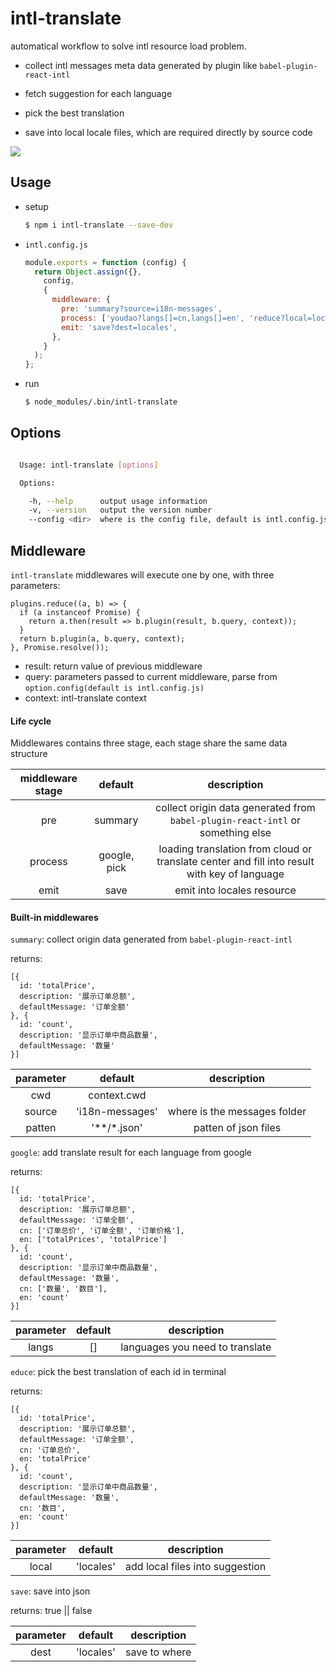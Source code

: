 # intl-translate

automatical workflow to solve intl resource load problem.

- collect intl messages meta data generated by plugin like `babel-plugin-react-intl`

- fetch suggestion for each language

- pick the best translation

- save into local locale files, which are required directly by source code

![](https://zos.alipayobjects.com/rmsportal/fbNVmbWsFCnArWZ.png)


## Usage


- setup
  ```bash
  $ npm i intl-translate --save-dev
  ```
- `intl.config.js`
  ```js
  module.exports = function (config) {
    return Object.assign({},
      config,
      {
        middleware: {
          pre: 'summary?source=i18n-messages',
          process: ['youdao?langs[]=cn,langs[]=en', 'reduce?local=locales'],
          emit: 'save?dest=locales',
        },
      }
    );
  };
  ```
- run
  ```bash
  $ node_modules/.bin/intl-translate
  ```

## Options

```bash

  Usage: intl-translate [options]

  Options:

    -h, --help      output usage information
    -v, --version   output the version number
    --config <dir>  where is the config file, default is intl.config.js

```

## Middleware

`intl-translate` middlewares will execute one by one, with three parameters:

```
plugins.reduce((a, b) => {
  if (a instanceof Promise) {
    return a.then(result => b.plugin(result, b.query, context));
  }
  return b.plugin(a, b.query, context);
}, Promise.resolve());
```

- result: return value of previous middleware
- query: parameters passed to current middleware, parse from `option.config(default is intl.config.js)`
- context: intl-translate context

#### Life cycle

Middlewares contains three stage, each stage share the same data structure

|middleware stage|default|description|
|:---:|:---:|:---:|
|pre|summary|collect origin data generated from `babel-plugin-react-intl` or something else|
|process|google, pick|loading translation from cloud or translate center and fill into result with key of language|
|emit|save|emit into locales resource|

#### Built-in middlewares

`summary`: collect origin data generated from `babel-plugin-react-intl`

returns:
```
[{
  id: 'totalPrice',
  description: '展示订单总额',
  defaultMessage: '订单全额'
}, {
  id: 'count',
  description: '显示订单中商品数量',
  defaultMessage: '数量'
}]
```

|parameter|default|description|
|:---:|:---:|:---:|
|cwd|context.cwd||
|source|'i18n-messages'|where is the messages folder|
|patten|'**/*.json'|patten of json files|


`google`: add translate result for each language from google

returns: 
```
[{
  id: 'totalPrice',
  description: '展示订单总额',
  defaultMessage: '订单全额',
  cn: ['订单总价', '订单全额', '订单价格'],
  en: ['totalPrices', 'totalPrice']
}, {
  id: 'count',
  description: '显示订单中商品数量',
  defaultMessage: '数量',
  cn: ['数量', '数目'],
  en: 'count'
}]
```

|parameter|default|description|
|:---:|:---:|:---:|
|langs|[]|languages you need to translate|


`educe`: pick the best translation of each id in terminal

returns:

```
[{
  id: 'totalPrice',
  description: '展示订单总额',
  defaultMessage: '订单全额',
  cn: '订单总价',
  en: 'totalPrice'
}, {
  id: 'count',
  description: '显示订单中商品数量',
  defaultMessage: '数量',
  cn: '数目',
  en: 'count'
}]
```

|parameter|default|description|
|:---:|:---:|:---:|
|local|'locales'|add local files into suggestion|

`save`: save into json

returns: true || false

|parameter|default|description|
|:---:|:---:|:---:|
|dest|'locales'|save to where|